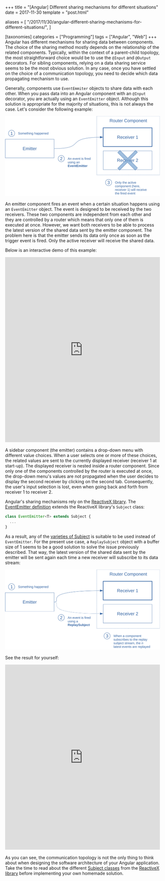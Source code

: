 +++
title = "[Angular] Different sharing mechanisms for different situations"
date = 2017-11-30
template = "post.html"

aliases = [
  "/2017/11/30/angular-different-sharing-mechanisms-for-different-situations/",
]

[taxonomies]
categories = ["Programming"]
tags = ["Angular", "Web"]
+++
Angular has different mechanisms for sharing data between components. The choice
of the sharing method mostly depends on the relationship of the related
components. Typically, within the context of a parent-child topology, the most
straightforward choice would be to use the `@Input` and `@Output` decorators.
For sibling components, relying on a data sharing service seems to be the most
obvious solution. In any case, once you have settled on the choice of a
communication topology, you need to decide which data propagating mechanism to
use.

Generally, components use `EventEmmiter` objects to share data with each other.
When you pass data into an Angular component with an `@Input` decorator, you are
actually using an `EventEmitter` object. Although this solution is appropriate
for the majority of situations, this is not always the case. Let's consider the
following example:

![Diagram of the data propagation using an EventEmitter](EventEmitter.svg)

<!-- more -->

An emitter component fires an event when a certain situation happens using an
`EventEmitter` object. The event is designed to be received by the two
receivers. These two components are independent from each other and they are
controlled by a router which means that only one of them is executed at once.
However, we want both receivers to be able to process the latest version of the
shared data sent by the emitter component. The problem here is that the emitter
sends its data only once as soon as the trigger event is fired. Only the active
receiver will receive the shared data.

Below is an interactive demo of this example:

<iframe style="width: 100%; height: 600px"
src="https://embed.plnkr.co/fZbjw7?show=preview" frameborder="0"
allowfullscren="allowfullscren"></iframe>

A sidebar component (the emitter) contains a drop-down menu with different value
choices. When a user selects one or more of these choices, the related values
are sent to the currently displayed receiver (receiver 1 at start-up). The
displayed receiver is nested inside a router component. Since only one of the
components controlled by the router is executed at once, the drop-down menu's
values are not propagated when the user decides to display the second receiver
by clicking on the second tab. Consequently, the user's input selection is lost,
even when going back and forth from receiver 1 to receiver 2.

Angular's sharing mechanisms rely on the [ReactiveX library][rxjs]. The
[EventEmitter definition][eventemitter] extends the ReactiveX library's
`Subject` class:

```typescript
class EventEmitter<T> extends Subject {
  ...
}
```

As a result, any of the [varieties of Subject][subjects] is suitable to be used
instead of `EventEmitter`. For the present use case, a `ReplaySubject` object
with a buffer size of 1 seems to be a good solution to solve the issue
previously described. That way, the latest version of the shared data sent by
the emitter will be sent again each time a new receiver will subscribe to its
data stream:

![Diagram of the data propagation using a ReplaySubject](ReplaySubject.svg)

See the result for yourself:

<iframe style="width: 100%; height: 600px"
src="https://embed.plnkr.co/sJYnOO?show=preview" frameborder="0"
allowfullscren="allowfullscren"></iframe>

As you can see, the communication topology is not the only thing to think about
when designing the software architecture of your Angular application. Take the
time to read about the different [Subject classes][subjects] from the [ReactiveX
library][rxjs] before implementing your own homemade solution.

 [eventemitter]: https://angular.io/api/core/EventEmitter
 [rxjs]: http://reactivex.io/
 [subjects]: http://reactivex.io/documentation/subject.html
